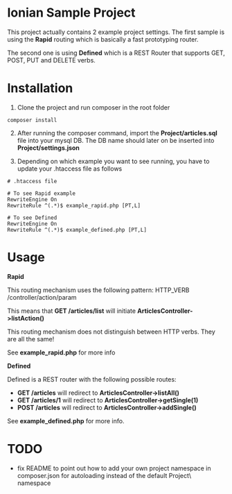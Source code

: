 # Ionian Sample Project

This project actually contains 2 example project settings. The first sample is using the **Rapid** routing which is basically a fast prototyping router.

The second one is using **Defined** which is a REST Router that supports GET, POST, PUT and DELETE verbs.

# Installation

1. Clone the project and run composer in the root folder

```
composer install
```

2. After running the composer command, import the **Project/articles.sql** file into your mysql DB.
The DB name should later on be inserted into **Project/settings.json**

3. Depending on which example you want to see running, you have to update your .htaccess file as follows

```
# .htaccess file

# To see Rapid example
RewriteEngine On
RewriteRule ^(.*)$ example_rapid.php [PT,L]

# To see Defined
RewriteEngine On
RewriteRule ^(.*)$ example_defined.php [PT,L]

```


# Usage

**Rapid**

This routing mechanism uses the following pattern: HTTP_VERB /controller/action/param

This means that **GET /articles/list** will initiate **ArticlesController->listAction()**

This routing mechanism does not distinguish between HTTP verbs. They are all the same!

See **example_rapid.php** for more info


**Defined**

Defined is a REST router with the following possible routes:

- **GET /articles**         will redirect to **ArticlesController->listAll()**
- **GET /articles/1**       will redirect to **ArticlesController->getSingle(1)**
- **POST /articles**        will redirect to **ArticlesController->addSingle()**

See **example_defined.php** for more info.


# TODO

- fix README to point out how to add your own project namespace in composer.json for autoloading instead of the default Project\\ namespace